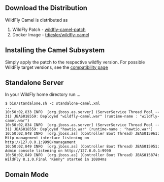 ## Download the Distribution

WildFly Camel is distributed as

1. WildFly Patch - [wildfly-camel-patch](https://repository.jboss.org/nexus/content/groups/public-jboss/org/wildfly/camel/wildfly-camel-patch/)
2. Docker Image - [tdiesler/wildfly-camel](https://registry.hub.docker.com/u/wildflyext/wildfly-camel/)


## Installing the Camel Subsystem

Simply apply the patch to the respective wildfly version. For possible WildFly target versions, see the [compatibility page](compatibility.md)

## Standalone Server

In your WildFly home directory run ...

```
$ bin/standalone.sh -c standalone-camel.xml
...
10:50:02,833 INFO  [org.jboss.as.server] (ServerService Thread Pool -- 31) JBAS018559: Deployed "wildfly-camel.war" (runtime-name : "wildfly-camel.war")
10:50:02,834 INFO  [org.jboss.as.server] (ServerService Thread Pool -- 31) JBAS018559: Deployed "hawtio.war" (runtime-name : "hawtio.war")
10:50:02,848 INFO  [org.jboss.as] (Controller Boot Thread) JBAS015961: Http management interface listening on http://127.0.0.1:9990/management
10:50:02,849 INFO  [org.jboss.as] (Controller Boot Thread) JBAS015951: Admin console listening on http://127.0.0.1:9990
10:50:02,849 INFO  [org.jboss.as] (Controller Boot Thread) JBAS015874: WildFly 8.1.0.Final "Kenny" started in 10804ms
```

## Domain Mode